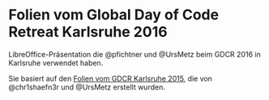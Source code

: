 # Folien vom Global Day of Code Retreat Karlsruhe 2016

LibreOffice-Präsentation die @pfichtner und @UrsMetz beim GDCR 2016 in Karlsruhe verwendet haben.

Sie basiert auf den [Folien vom GDCR Karlsruhe 2015](https://keybase.pub/chr1shaefn3r/ka-gdcr15.pdf), die von @chr1shaefn3r und @UrsMetz erstellt wurden.
